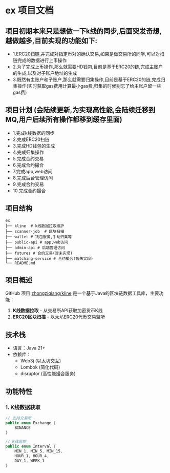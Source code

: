 # ex 项目文档
## 项目初期本来只是想做一下k线的同步,后面突发奇想,越做越多,目前实现的功能如下:
- 1.ERC20扫链,并完成对指定币对的确认交易,如果是做交易所的同学,可以对扫链完成的数据进行上币操作
- 2.为了完成上币操作,那么就需要HD钱包,目前是基于ERC20的链,完成主账户的生成,以及对子账户地址的生成
- 3.既然有主账户和子账户,那么就需要归集操作,目前是基于ERC20的链,完成归集操作(实时获取gas费用计算最小gas费,归集的时候别忘了给主账户留一些gas费)

## 项目计划 (会陆续更新,为实现高性能,会陆续迁移到MQ,用户后续所有操作都移到缓存里面)
- 1.完成k线数据的同步
- 2.完成ERC20扫链
- 3.完成HD钱包的生成
- 4.完成归集操作
- 5.完成合约交易
- 6.完成合约撮合
- 7.完成app,web访问
- 8.完成后台管理访问
- 9.完成合约交易
- 10.完成合约撮合

## 项目结构
```
ex
├── kline  # k线数据拉取维护
├── scanner-job  # 区块扫描
├── wallet # 钱包服务,手动归集等
├── public-api # app,web访问
├── admin-api # 后端管理访问
├── futures # 合约交易(暂未实现)
├── matching-service # 合约撮合(暂未实现)
└── README.md
```


## 项目概述
GitHub 项目 [zhongziqiang/kline](https://github.com/zhongziqiang/kline) 是一个基于Java的区块链数据工具库，主要功能：

1. **K线数据拉取** - 从交易所API获取加密货币K线
2. **ERC20区块扫描** - 以太坊ERC20代币交易监听

## 技术栈
- 语言：Java 21+
- 依赖库：
    - Web3j (以太坊交互)
    - Lombok (简化代码)
    - disruptor (高性能撮合服务)

## 功能特性

### 1. K线数据获取
```java
// 支持交易所
public enum Exchange {
    BINANCE
}

// K线周期
public enum Interval {
    MIN_1, MIN_5, MIN_15,
    HOUR_1, HOUR_4,
    DAY_1, WEEK_1
}